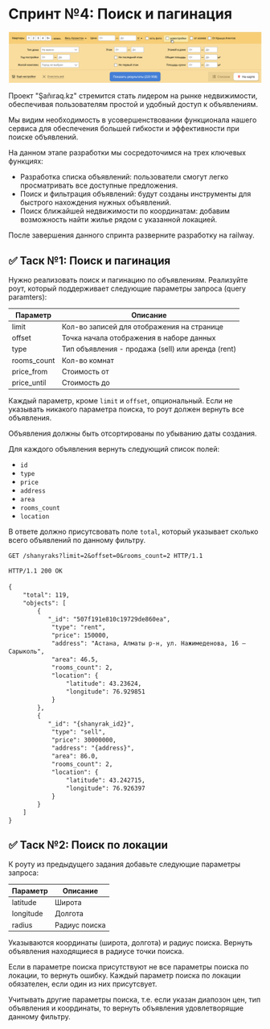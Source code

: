 # Спринт №4: Поиск и пагинация

![image](./image.png)

Проект "Şañıraq.kz" стремится стать лидером на рынке недвижимости, обеспечивая пользователям простой и удобный доступ к объявлениям.

Мы видим необходимость в усовершенствовании функционала нашего сервиса для обеспечения большей гибкости и эффективности при поиске объявлений.

На данном этапе разработки мы сосредоточимся на трех ключевых функциях:

- Разработка списка объявлений: пользователи смогут легко просматривать все доступные предложения.
- Поиск и фильтрация объявлений: будут созданы инструменты для быстрого нахождения нужных объявлений.
- Поиск ближайшей недвижимости по координатам: добавим возможность найти жилье рядом с указанной локацией.

После завершения данного спринта разверните разработку на railway.

## ✅ Таск №1: Поиск и пагинация

Нужно реализовать поиск и пагинацию по объявлениям. Реализуйте роут, который поддерживает следующие параметры запроса (query paramters):

| Параметр    | Описание                                          |
| ----------- | ------------------------------------------------- |
| limit       | Кол-во записей для отображения на странице        |
| offset      | Точка начала отображения в наборе данных          |
| type        | Тип объявления - продажа (sell) или аренда (rent) |
| rooms_count | Кол-во комнат                                     |
| price_from  | Стоимость от                                      |
| price_until | Стоимость до                                      |

Каждый параметр, кроме `limit` и `offset`, опциональный. Если не указывать никакого параметра поиска, то роут должен вернуть все объявления.

Объявления должны быть отсортированы по убыванию даты создания.

Для каждого объявления вернуть следующий список полей:

- `id`
- `type`
- `price`
- `address`
- `area`
- `rooms_count`
- `location`

В ответе должно присутсвовать поле `total`, который указывает сколько всего объявлений по данному фильтру.

```http
GET /shanyraks?limit=2&offset=0&rooms_count=2 HTTP/1.1
```

```http
HTTP/1.1 200 OK

{
    "total": 119,
    "objects": [
        {
           "_id": "507f191e810c19729de860ea",
            "type": "rent",
            "price": 150000,
            "address": "Астана, Алматы р-н, ул. Нажимеденова, 16 – Сарыколь",
            "area": 46.5,
            "rooms_count": 2,
            "location": {
                "latitude": 43.23624,
                "longitude": 76.929851
            }
        },
        {
           "_id": "{shanyrak_id2}",
            "type": "sell",
            "price": 30000000,
            "address": "{address}",
            "area": 86.0,
            "rooms_count": 2,
            "location": {
                "latitude": 43.242715,
                "longitude": 76.926397
            }
        }
    ]
}
```

## ✅ Таск №2: Поиск по локации

К роуту из предыдущего задания добавьте следующие параметры запроса:

| Параметр  | Описание      |
| --------- | ------------- |
| latitude  | Широта        |
| longitude | Долгота       |
| radius    | Радиус поиска |

Указываются координаты (широта, долгота) и радиус поиска. Вернуть объявления находящиеся в радиусе точки поиска.

Если в параметре поиска присутствуют не все параметры поиска по локации, то вернуть ошибку. Каждый параметр поиска по локации обязателен, если один из них присутсвует.

Учитывать другие параметры поиска, т.е. если указан диапозон цен, тип объявления и координаты, то вернуть объявления удовлетворящие данному фильтру.
